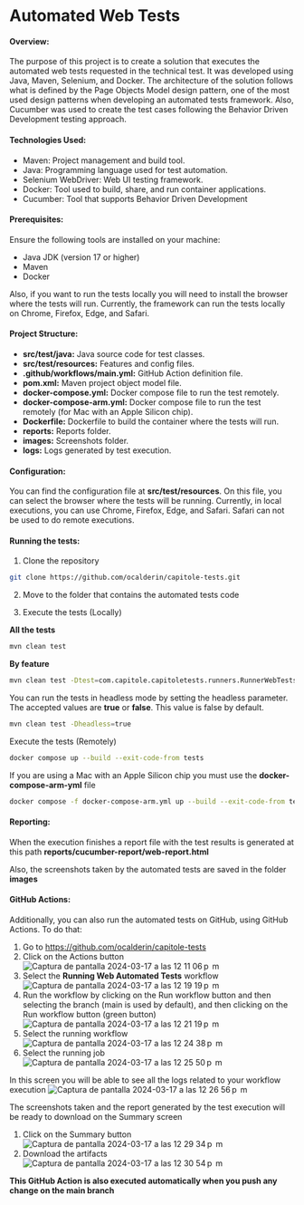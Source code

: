 # Automated Web Tests 

#### **Overview:**
The purpose of this project is to create a solution that executes the automated web tests requested in the technical test. It was developed 
using Java, Maven, Selenium, and Docker. The architecture of the solution follows what is defined by the Page Objects Model design pattern,
one of the most used design patterns when developing an automated tests framework. Also, Cucumber was used to create the test cases
following the Behavior Driven Development testing approach.

#### **Technologies Used:**
* Maven: Project management and build tool.
* Java: Programming language used for test automation.
* Selenium WebDriver: Web UI testing framework.
* Docker: Tool used to build, share, and run container applications.
* Cucumber: Tool that supports Behavior Driven Development

#### **Prerequisites:**
Ensure the following tools are installed on your machine:
* Java JDK (version 17 or higher)
* Maven
* Docker

Also, if you want to run the tests locally you will need to install the browser where the tests will run.
Currently, the framework can run the tests locally on Chrome, Firefox, Edge, and Safari.

#### **Project Structure:**
* **src/test/java:** Java source code for test classes.
* **src/test/resources:** Features and config files.
* **.github/workflows/main.yml:** GitHub Action definition file.
* **pom.xml:** Maven project object model file.
* **docker-compose.yml:** Docker compose file to run the test remotely.
* **docker-compose-arm.yml:** Docker compose file to run the test remotely (for Mac with an Apple Silicon chip).
* **Dockerfile:** Dockerfile to build the container where the tests will run.
* **reports:** Reports folder.
* **images:** Screenshots folder.
* **logs:** Logs generated by test execution.

#### **Configuration:**
You can find the configuration file at **src/test/resources**.
On this file, you can select the browser where the tests will be running. Currently, in local executions, you can use
Chrome, Firefox, Edge, and Safari. Safari can not be used to do remote executions.

#### **Running the tests:**
1. Clone the repository
```bash
git clone https://github.com/ocalderin/capitole-tests.git
```
2. Move to the folder that contains the automated tests code

3. Execute the tests (Locally)

**All the tests**
```bash
mvn clean test
```

**By feature**
```bash
mvn clean test -Dtest=com.capitole.capitoletests.runners.RunnerWebTests
```

You can run the tests in headless mode by setting the headless parameter. The accepted values are
**true** or **false**. This value is false by default.
```bash
mvn clean test -Dheadless=true
```

Execute the tests (Remotely)
```bash
docker compose up --build --exit-code-from tests
```

If you are using a Mac with an Apple Silicon chip you must use the **docker-compose-arm-yml** file
```bash
docker compose -f docker-compose-arm.yml up --build --exit-code-from tests
```

#### **Reporting:**
When the execution finishes a report file with the test results is generated
at this path **reports/cucumber-report/web-report.html**

Also, the screenshots taken by the automated tests are saved in the folder **images**

#### **GitHub Actions:**
Additionally, you can also run the automated tests on GitHub, using GitHub Actions. To do that:
1. Go to https://github.com/ocalderin/capitole-tests
2. Click on the Actions button   
![Captura de pantalla 2024-03-17 a las 12 11 06 p  m](https://github.com/ocalderin/capitole-tests/assets/12141626/c29beae2-0933-4cd8-990d-14b6a9f14e75)
3. Select the **Running Web Automated Tests** workflow
![Captura de pantalla 2024-03-17 a las 12 19 19 p  m](https://github.com/ocalderin/capitole-tests/assets/12141626/a193c258-a245-4386-9d02-fb9d3efc49fa)
4. Run the workflow by clicking on the Run workflow button and then selecting the branch (main is used by default), and then clicking on the Run workflow button (green button)
![Captura de pantalla 2024-03-17 a las 12 21 19 p  m](https://github.com/ocalderin/capitole-tests/assets/12141626/0597c302-f0c0-4d7e-b1b6-7d9b13fefc5f)
5. Select the running workflow
![Captura de pantalla 2024-03-17 a las 12 24 38 p  m](https://github.com/ocalderin/capitole-tests/assets/12141626/2163713f-8d7d-45b8-b773-b81b100a230e)
6. Select the running job
![Captura de pantalla 2024-03-17 a las 12 25 50 p  m](https://github.com/ocalderin/capitole-tests/assets/12141626/e3a2e576-cd3b-4546-aa94-89edcf4b432f)

In this screen you will be able to see all the logs related to your workflow execution
![Captura de pantalla 2024-03-17 a las 12 26 56 p  m](https://github.com/ocalderin/capitole-tests/assets/12141626/3df0220e-a037-4d6c-94ba-b1449e36de6f)

The screenshots taken and the report generated by the test execution will be ready to download on the Summary screen
1. Click on the Summary button
![Captura de pantalla 2024-03-17 a las 12 29 34 p  m](https://github.com/ocalderin/capitole-tests/assets/12141626/4455bc61-6e8c-4804-937b-b04037358818)
2. Download the artifacts
![Captura de pantalla 2024-03-17 a las 12 30 54 p  m](https://github.com/ocalderin/capitole-tests/assets/12141626/5034e0be-d5e5-4931-919f-924b1755cb7a)

**This GitHub Action is also executed automatically when you push any change on the main branch**
   
